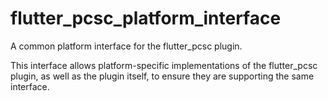 # flutter_pcsc_platform_interface

A common platform interface for the flutter_pcsc plugin.

This interface allows platform-specific implementations of the flutter_pcsc plugin, as well as the plugin itself, to ensure they are supporting the same interface.
